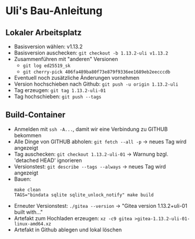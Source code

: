 Uli's Bau-Anleitung
===================

Lokaler Arbeitsplatz
--------------------

* Basisversion wählen: v1.13.2
* Basisversion auschecken: `git checkout -b 1.13.2-uli v1.13.2`
* Zusammenführen mit "anderen" Versionen
    * `git log ed25519_sk`
    * `git cherry-pick 406fa489ba80f73e879f9336ee1689eb2eecccdb`
* Eventuell noch zusätzliche Änderungen vornehmen
* Version hochschieben nach Github: `git push -u origin 1.13.2-uli`
* Tag erzeugen: `git tag 1.13.2-uli-01` 
* Tag hochschieben: `git push --tags`

Build-Container
---------------

* Anmelden mit `ssh -A...`, damit wir eine Verbindung zu GITHUB bekommen
* Alle Dinge von GITHUB abholen: `git fetch --all -p` -> neues Tag wird angezeigt
* Tag auschecken: `git checkout 1.13.2-uli-01` -> Warnung bzgl. 'detached HEAD' ignorieren
* Versionstest: `git describe --tags --always` -> neues Tag wird angezeigt
* Bauen:
    ```
    make clean
    TAGS="bindata sqlite sqlite_unlock_notify" make build
    ```
* Erneuter Versionstest: `./gitea --version` -> "Gitea version 1.13.2+uli-01 built with..."
* Artefakt zum Hochladen erzeugen: `xz -c9 gitea >gitea-1.13.2-uli-01-linux-amd64.xz`
* Artefakt in Github ablegen und lokal löschen
